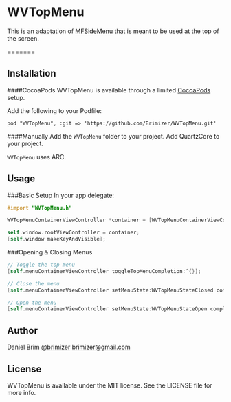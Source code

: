 # WVTopMenu

This is an adaptation of [MFSideMenu](https://github.com/mikefrederick/MFSideMenu) that is meant to be used at the top of the screen.

=======

## Installation

####CocoaPods
WVTopMenu is available through a limited [CocoaPods](http://cocoapods.org) setup.

Add the following to your Podfile:

    pod "WVTopMenu", :git => 'https://github.com/Brimizer/WVTopMenu.git'

####Manually
Add the `WVTopMenu` folder to your project. 
Add QuartzCore to your project.

`WVTopMenu` uses ARC.

## Usage

###Basic Setup
In your app delegate:<br />
```objective-c
#import "WVTopMenu.h"

WVTopMenuContainerViewController *container = [WVTopMenuContainerViewController containerWithMainViewController:mainViewController menuViewController:menuViewController];

self.window.rootViewController = container;
[self.window makeKeyAndVisible];
```

###Opening & Closing Menus

```objective-c
// Toggle the top menu
[self.menuContainerViewController toggleTopMenuCompletion:^{}];

// Close the menu
[self.menuContainerViewController setMenuState:WVTopMenuStateClosed completion:^{}];

// Open the menu
[self.menuContainerViewController setMenuState:WVTopMenuStateOpen completion:^{}];
```

## Author

Daniel Brim
[@brimizer](http://twitter.com/brimizer)
brimizer@gmail.com

## License

WVTopMenu is available under the MIT license. See the LICENSE file for more info.

